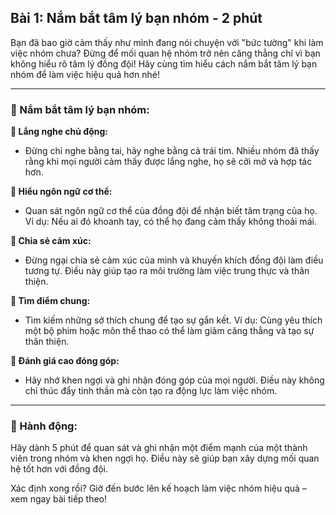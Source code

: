 ## Bài 1: Nắm bắt tâm lý bạn nhóm - 2 phút

Bạn đã bao giờ cảm thấy như mình đang nói chuyện với "bức tường" khi làm việc nhóm chưa? Đừng để mối quan hệ nhóm trở nên căng thẳng chỉ vì bạn không hiểu rõ tâm lý đồng đội! Hãy cùng tìm hiểu cách nắm bắt tâm lý bạn nhóm để làm việc hiệu quả hơn nhé!

---

### 📌 Nắm bắt tâm lý bạn nhóm:

**🔹 Lắng nghe chủ động:**
- Đừng chỉ nghe bằng tai, hãy nghe bằng cả trái tim. Nhiều nhóm đã thấy rằng khi mọi người cảm thấy được lắng nghe, họ sẽ cởi mở và hợp tác hơn.

**🔹 Hiểu ngôn ngữ cơ thể:**
- Quan sát ngôn ngữ cơ thể của đồng đội để nhận biết tâm trạng của họ. Ví dụ: Nếu ai đó khoanh tay, có thể họ đang cảm thấy không thoải mái.

**🔹 Chia sẻ cảm xúc:**
- Đừng ngại chia sẻ cảm xúc của mình và khuyến khích đồng đội làm điều tương tự. Điều này giúp tạo ra môi trường làm việc trung thực và thân thiện.

**🔹 Tìm điểm chung:**
- Tìm kiếm những sở thích chung để tạo sự gắn kết. Ví dụ: Cùng yêu thích một bộ phim hoặc môn thể thao có thể làm giảm căng thẳng và tạo sự thân thiện.

**🔹 Đánh giá cao đóng góp:**
- Hãy nhớ khen ngợi và ghi nhận đóng góp của mọi người. Điều này không chỉ thúc đẩy tinh thần mà còn tạo ra động lực làm việc nhóm.

---

### 🚀 Hành động:

Hãy dành 5 phút để quan sát và ghi nhận một điểm mạnh của một thành viên trong nhóm và khen ngợi họ. Điều này sẽ giúp bạn xây dựng mối quan hệ tốt hơn với đồng đội.

Xác định xong rồi? Giờ đến bước lên kế hoạch làm việc nhóm hiệu quả – xem ngay bài tiếp theo!